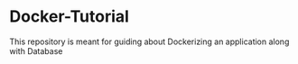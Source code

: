 # Docker-Tutorial
This repository is meant for guiding about  Dockerizing an application along with Database
